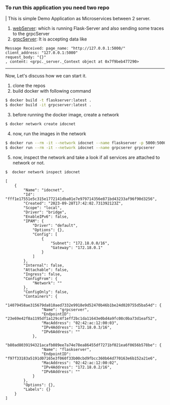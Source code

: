 ### To run this application you need two repo
| This is simple Demo Application as Microservices between 2 server.
1. [webServer](https://github.com/rajendrakumaryadav/webServer): which is running Flask-Server and also sending some traces to the grpcServer
2. [grpcServer](https://github.com/rajendrakumaryadav/grpcserver): It is accepting data like

```text
Message Received: page_name: "http://127.0.0.1:5000/"      
client_address: "127.0.0.1:5000"                           
request_body: "{}"                                         
, content: <grpc._server._Context object at 0x7f9beb477290>
```
---
Now, Let's discuss how we can start it.
1. clone the repos
2. build docker with following command
```bash
$ docker build -t flaskserver:latest .
$ docker build -it grpcserver:latest .
```
3. before running the docker image, create a network
```bash
$ docker network create idocnet
```
4. now, run the images in the network
```bash
$ docker run --rm -it --network idocnet --name flaskserver -p 5000:5000 flaskserver
$ docker run --rm -it --network idocnet --name grpcserer grpcserer
```
5. now, inspect the network and take a look if all services are attached to network or not.
```bash
$  docker network inspect idocnet
```
```text
[                                                                                
    {                                                                            
        "Name": "idocnet",                                                       
        "Id": "fff1e17551e5c315e1772141dba01e7e979714356e871bd43233af96f90d3256",
        "Created": "2023-09-28T17:42:02.731392123Z",                             
        "Scope": "local",                                                        
        "Driver": "bridge",                                                      
        "EnableIPv6": false,                                                     
        "IPAM": {                                                                
            "Driver": "default",                                                 
            "Options": {},                                                       
            "Config": [                                                          
                {
                    "Subnet": "172.18.0.0/16",
                    "Gateway": "172.18.0.1"
                }
            ]
        },
        "Internal": false,
        "Attachable": false,
        "Ingress": false,
        "ConfigFrom": {
            "Network": ""
        },
        "ConfigOnly": false,
        "Containers": {
            "14079458ae315679da810aed7332e9918e9d52470b46b1be24d020755d5ba54d": {
                "Name": "grpcserver",
                "EndpointID": "23e69e42f8a1195df1a129c4f1eff2bc1da11643e0bd4a9fc08c0ba73d1eaf52",
                "MacAddress": "02:42:ac:12:00:03",
                "IPv4Address": "172.18.0.3/16",
                "IPv6Address": ""
            },
            "b80ad8039194321acafb089ee7a74e78ea86455df7271bf021ea6f0656b578be": {
                "Name": "flaskserver",
                "EndpointID": "f97f33183a5191d07165e3f060f33b00cbd9fbcc360b64d770163e6b152a21e6",
                "MacAddress": "02:42:ac:12:00:02",
                "IPv4Address": "172.18.0.2/16",
                "IPv6Address": ""
            }
        },
        "Options": {},
        "Labels": {}
    }
]

```